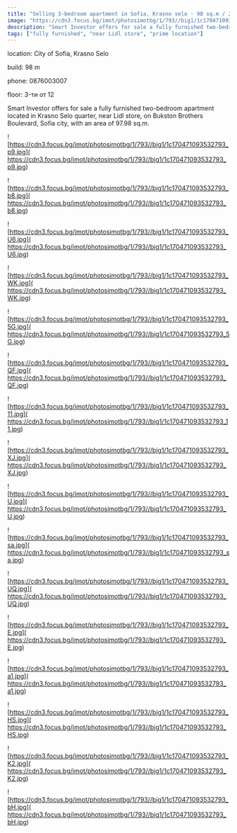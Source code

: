 ```yaml
---
title: "Selling 3-bedroom apartment in Sofia, Krasno selo - 98 sq.m / 265000 EUR :: imot.bg Advertisement"
image: "https://cdn3.focus.bg/imot/photosimotbg/1/793//big1/1c170471093532793_du.jpg"
description: "Smart Investor offers for sale a fully furnished two-bedroom apartment located in Krasno Selo quarter, near Lidl store, on Bukston Brothers Boulevard, Sofia city, with an area of 97.98 sq.m."
tags: ["fully furnished", "near Lidl store", "prime location"]
---
```


location: City of Sofia, Krasno Selo

build: 98 m

phone: 0876003007

floor: 3-ти от 12

Smart Investor offers for sale a fully furnished two-bedroom apartment located in Krasno Selo quarter, near Lidl store, on Bukston Brothers Boulevard, Sofia city, with an area of 97.98 sq.m.


![https://cdn3.focus.bg/imot/photosimotbg/1/793//big1/1c170471093532793_p9.jpg]( https://cdn3.focus.bg/imot/photosimotbg/1/793//big1/1c170471093532793_p9.jpg)


![https://cdn3.focus.bg/imot/photosimotbg/1/793//big1/1c170471093532793_b8.jpg]( https://cdn3.focus.bg/imot/photosimotbg/1/793//big1/1c170471093532793_b8.jpg)


![https://cdn3.focus.bg/imot/photosimotbg/1/793//big1/1c170471093532793_U6.jpg]( https://cdn3.focus.bg/imot/photosimotbg/1/793//big1/1c170471093532793_U6.jpg)


![https://cdn3.focus.bg/imot/photosimotbg/1/793//big1/1c170471093532793_WK.jpg]( https://cdn3.focus.bg/imot/photosimotbg/1/793//big1/1c170471093532793_WK.jpg)


![https://cdn3.focus.bg/imot/photosimotbg/1/793//big1/1c170471093532793_5G.jpg]( https://cdn3.focus.bg/imot/photosimotbg/1/793//big1/1c170471093532793_5G.jpg)


![https://cdn3.focus.bg/imot/photosimotbg/1/793//big1/1c170471093532793_QF.jpg]( https://cdn3.focus.bg/imot/photosimotbg/1/793//big1/1c170471093532793_QF.jpg)


![https://cdn3.focus.bg/imot/photosimotbg/1/793//big1/1c170471093532793_11.jpg]( https://cdn3.focus.bg/imot/photosimotbg/1/793//big1/1c170471093532793_11.jpg)


![https://cdn3.focus.bg/imot/photosimotbg/1/793//big1/1c170471093532793_XJ.jpg]( https://cdn3.focus.bg/imot/photosimotbg/1/793//big1/1c170471093532793_XJ.jpg)


![https://cdn3.focus.bg/imot/photosimotbg/1/793//big1/1c170471093532793_U.jpg]( https://cdn3.focus.bg/imot/photosimotbg/1/793//big1/1c170471093532793_U.jpg)


![https://cdn3.focus.bg/imot/photosimotbg/1/793//big1/1c170471093532793_sa.jpg]( https://cdn3.focus.bg/imot/photosimotbg/1/793//big1/1c170471093532793_sa.jpg)


![https://cdn3.focus.bg/imot/photosimotbg/1/793//big1/1c170471093532793_UQ.jpg]( https://cdn3.focus.bg/imot/photosimotbg/1/793//big1/1c170471093532793_UQ.jpg)


![https://cdn3.focus.bg/imot/photosimotbg/1/793//big1/1c170471093532793_E.jpg]( https://cdn3.focus.bg/imot/photosimotbg/1/793//big1/1c170471093532793_E.jpg)


![https://cdn3.focus.bg/imot/photosimotbg/1/793//big1/1c170471093532793_a1.jpg]( https://cdn3.focus.bg/imot/photosimotbg/1/793//big1/1c170471093532793_a1.jpg)


![https://cdn3.focus.bg/imot/photosimotbg/1/793//big1/1c170471093532793_HS.jpg]( https://cdn3.focus.bg/imot/photosimotbg/1/793//big1/1c170471093532793_HS.jpg)


![https://cdn3.focus.bg/imot/photosimotbg/1/793//big1/1c170471093532793_K2.jpg]( https://cdn3.focus.bg/imot/photosimotbg/1/793//big1/1c170471093532793_K2.jpg)


![https://cdn3.focus.bg/imot/photosimotbg/1/793//big1/1c170471093532793_bH.jpg]( https://cdn3.focus.bg/imot/photosimotbg/1/793//big1/1c170471093532793_bH.jpg)


